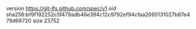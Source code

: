version https://git-lfs.github.com/spec/v1
oid sha256:bf9f192252c5f479adb46e394c12c9792ef94cfaa2695131027b87e479d66720
size 23752

